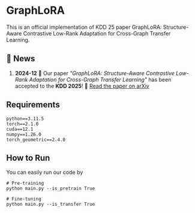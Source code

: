 # GraphLoRA
This is an official implementation of KDD 25 paper GraphLoRA: Structure-Aware Contrastive Low-Rank Adaptation for Cross-Graph Transfer Learning.

## 📰 News

 1. **2024-12**
🎉 Our paper *"GraphLoRA: Structure-Aware Contrastive Low-Rank Adaptation for Cross-Graph Transfer Learning"* has been accepted to the **KDD 2025**!
📄 [Read the paper on arXiv](https://arxiv.org/abs/2409.16670)

## Requirements
```
python==3.11.5
torch==2.1.0
cuda==12.1
numpy==1.26.0
torch_geometric==2.4.0
```

## How to Run
You can easily run our code by

```
# Pre-training
python main.py --is_pretrain True

# Fine-tuning
python main.py --is_transfer True
```
